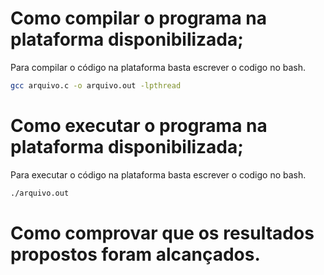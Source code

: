 # Como compilar o programa na plataforma disponibilizada;
Para compilar o código na plataforma basta escrever o codigo no bash.
```bash
gcc arquivo.c -o arquivo.out -lpthread
```

# Como executar o programa na plataforma disponibilizada;
Para executar o código na plataforma basta escrever o codigo no bash.
```bash
./arquivo.out
```

# Como comprovar que os resultados propostos foram alcançados.
